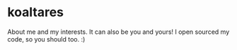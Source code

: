 # koaltares
About me and my interests. It can also be you and yours! I open sourced my code, so you should too. :)
